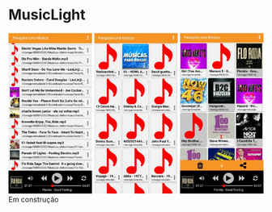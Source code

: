 # MusicLight
![](https://github.com/csdccarneiro/musicLight/blob/master/images/github/SimulatorApp.jpg)
Em construção
